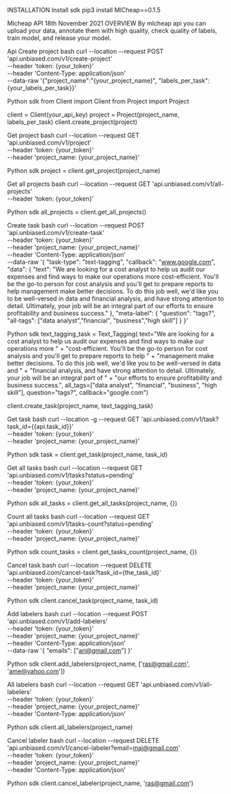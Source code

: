 INSTALLATION
Install sdk
pip3 install MlCheap==0.1.5


Mlcheap
API
18th November 2021
OVERVIEW
By mlcheap api you can upload your data, annotate them with high quality, check quality of labels, train model, and release your model. 

Api
Create project
bash
curl --location --request POST 'api.unbiased.com/v1/create-project' \
--header 'token: {your_token}' \
--header 'Content-Type: application/json' \
--data-raw '{"project_name":"{your_project_name}", "labels_per_task":{your_labels_per_task}}'

Python sdk
from Client import Client
from Project import Project


client = Client(your_api_key)
project = Project(project_name, labels_per_task)
client.create_project(project)

 
Get project
bash
curl --location --request GET 'api.unbiased.com/v1/project' \
--header 'token: {your_token}' \
--header 'project_name: {your_project_name}'

Python sdk
project = client.get_project(project_name)

 
 
Get all projects
bash
curl --location --request GET 'api.unbiased.com/v1/all-projects' \
--header 'token: {your_token}'

Python sdk
all_projects = client.get_all_projects()

 
 
Create task
bash
curl --location --request POST 'api.unbiased.com/v1/create-task' \
--header 'token: {your_token}' \
--header 'project_name: {your_project_name}' \
--header 'Content-Type: application/json' \
--data-raw '{
    "task-type": "text-tagging",
    "callback": "www.google.com",
    "data": {
        "text": "We are looking for a cost analyst to help us audit our expenses and find ways to make our operations more cost-efficient. You'll be the go-to person for cost analysis and you'll get to prepare reports to help management make better decisions. To do this job well, we'd like you to be well-versed in data and financial analysis, and have strong attention to detail. Ultimately, your job will be an integral part of our efforts to ensure profitability and business success."
    },
    "meta-label": {
        "question": "tags?",
        "all-tags": ["data analyst","financial", "business","high skill"]
    }
}'

Python sdk
text_tagging_task = Text_Tagging(
   text="We are looking for a cost analyst to help us audit our expenses and find ways to make our operations more " +
        "cost-efficient. You'll be the go-to person for cost analysis and you'll get to prepare reports to help " +
        "management make better decisions. To do this job well, we'd like you to be well-versed in data and " +
        "financial analysis, and have strong attention to detail. Ultimately, your job will be an integral part of " +
        "our efforts to ensure profitability and business success.",
   all_tags=["data analyst", "financial", "business", "high skill"],
   question="tags?",
   callback="google.com")

client.create_task(project_name, text_tagging_task)

 
Get task
bash
curl --location -g --request GET 'api.unbiased.com/v1/task?task_id={{api.task_id}}' \
--header 'token: {your_token}' \
--header 'project_name: {your_project_name}'

Python sdk
task = client.get_task(project_name, task_id)

 
 
 
Get all tasks
bash
curl --location --request GET 'api.unbiased.com/v1/tasks?status=pending' \
--header 'token: {your_token}' \
--header 'project_name: {your_project_name}'

Python sdk
all_tasks = client.get_all_tasks(project_name, {})

 
 
Count all tasks
bash
curl --location --request GET 'api.unbiased.com/v1/tasks-count?status=pending' \
--header 'token: {your_token}' \
--header 'project_name: {your_project_name}'

Python sdk
count_tasks = client.get_tasks_count(project_name, {})

 
 
Cancel task
bash
curl --location --request DELETE 'api.unbiased.com/cancel-task?task_id={the_task_id}' \
--header 'token: {your_token}' \
--header 'project_name: {your_project_name}'

Python sdk
client.cancel_task(project_name, task_id)

 
 

Add labelers
bash
curl --location --request POST 'api.unbiased.com/v1/add-labelers' \
--header 'token: {your_token}' \
--header 'project_name: {your_project_name}' \
--header 'Content-Type: application/json' \
--data-raw '{
    "emails": ["ari@gmail.com"]
}'

Python sdk
client.add_labelers(project_name, ['ras@gmail.com', 'ame@yahoo.com'])

 
 
All labelers
bash
curl --location --request GET 'api.unbiased.com/v1/all-labelers' \
--header 'token: {your_token}' \
--header 'project_name: {your_project_name}' \
--header 'Content-Type: application/json'

Python sdk
client.all_labelers(project_name)

 
 
Cancel labeler
bash
curl --location --request DELETE 'api.unbiased.com/v1/cancel-labeler?email=maj@gmail.com' \
--header 'token: {your_token}' \
--header 'project_name: {your_project_name}' \
--header 'Content-Type: application/json'

Python sdk
client.cancel_labeler(project_name, 'ras@gmail.com')

 
